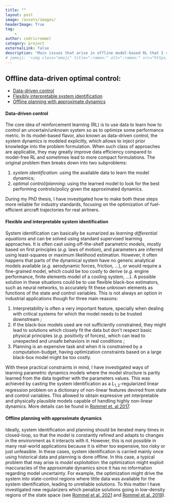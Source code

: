 ```yaml
---
title: ""
layout: post
image: /assets/images/
headerImage: True
tag:
    - 
author: cedricrommel
category: project
externalLink: false
description: "Main issues that arise in offline model-based RL that I could investigate during my PhD."
# jemoji: '<img class="emoji" title=":ramen:" alt=":ramen:" src="https://assets.github.com/images/icons/emoji/unicode/1f35c.png" height="20" width="20" align="absmiddle">'
---
```


## Offline data-driven optimal control:

-   [Data-driven control](#data-driven-control)
-   [Flexibly interpretable system identification](#flexible-and-interpretable-system-identification)
-   [Offline planning with approximate dynamics](#offline-planning-with-approximate-dynamics)

#### Data-driven control

The core idea of reinforcement learning (RL) is to use data to learn how to control an uncertain/unknown system so as to optimize some performance metric. In its model-based flavor, also known as data-driven control, the system dynamics is modeled explicitly, which allows to inject prior knowledge into the problem formulation. When such class of approaches are applicable, they may greatly improve data efficiency compared to model-free RL and sometimes lead to more compact formulations. The original problem then breaks down into two subproblems:
1. *system identification*: using the available data to learn the model dynamics;
2. *optimal control/planning*: using the learned model to look for the best performing controls/policy given the approximated dynamics.

During my PhD thesis, I have investigated how to make both these steps more reliable for industry standards, focusing on the optimization of fuel-efficient aircraft trajectories for real airliners.<!-- A possible application of this family of approaches is the planning of fuel efficient trajectories for civil aircrafts, which I have been particularly interested in during my PhD. -->

#### Flexible and interpretable system identification

System identification can basically be sumarized as *learning differential equations* and can be solved using standard supervised learning approaches. It is often cast using off-the-shelf parametric models, mostly based on first principles (*e.g.* laws of motion), and parameters are inferred using least-squares or maximum likelihood estimation.<!-- For example, consider the following dynamical system describing the evolution of an arcraft during climbing and obtained from the 2nd Newton law:
$$\left\{ \right.$$ --> However, it often happens that parts of the dynamical system have no generic analytical models available (*e.g.* aerodynamic forces, friction, ...), or would require a fine-grained model, which could be too costly to derive (*e.g.* engine performance, finite elements model of a cooling system, ...). A possible solution in these situations could be to use flexible black-box estimators, such as neural networks, to accurately fit these unknown elements as functions of the state and control variables. This is not always an option in industrial applications though for three main reasons:
1. Interpretability is often a very important feature, specially when dealing with critical systems for which the model needs to be trusted downstream ;
2. If the black-box models used are not sufficiently constrained, they might lead to solutions which closely fit the data but don't respect basic physical principles (*e.g.* positivity of forces), which can lead to unexpected and unsafe behaviors in real conditions ;
3. Planning is an expensive task and when it is constrained by a computation-budget, having optimization constraints based on a large black-box model might be too costly.

With these practical constraints in mind, I have investigated ways of learning parametric dynamics models where the model structure is partly learned from the data together with the parameters values. This was achieved by casting the system identification as a $L_{1,2}$-regularized linear regression problem on a dictionary of non-linear features devired from state and control variables. This allowed to obtain expressive yet interpretable and physically plausible models capable of handling highly non-linear dynamics. More details can be found in [Rommel et. al 2017](https://hal.inria.fr/hal-01816400/document).

#### Offline planning with approximate dynamics

Ideally, system identification and planning should be iterated many times in closed-loop, so that the model is constantly refined and adapts to changes in the environment as it interacts with it. However, this is not possible in many real-world applications <!-- (such as the optimization of fuel-efficient aircraft trajectories) --> because it is either too expensive, too risky or just unfeasible. In these cases, system identification is carried mainly once using historical data and planning is done offline.
In this case, a typical problem that may arise is *model exploitation*: the optimization might exploit inaccuracies of the approximate dynamics since it has no information regarding model uncertainty. For example, the optimization might drive the system into state-control regions where little data was available for the system identification, leading to unreliable solutions. To this matter I have investigated new regularizers which penalize solutions going in low-density regions of the state space (see [Rommel et al. 2021](https://hal.inria.fr/hal-01816407/document) and [Rommel et al. 2019](https://hal.inria.fr/hal-01819749/document)).
<!-- For this, I proposed the mean marginal likelihood, a novel proxy for probability densities over spaces of vector-valued univariate functions. Efficient parametric and non-parametric estimators of this quantity were also derived and proven to converge to the true quantity of interest. -->
